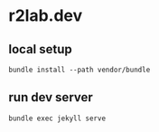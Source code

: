 # r2lab.dev 



## local setup 
```
bundle install --path vendor/bundle
```

## run dev server 
```
bundle exec jekyll serve
```